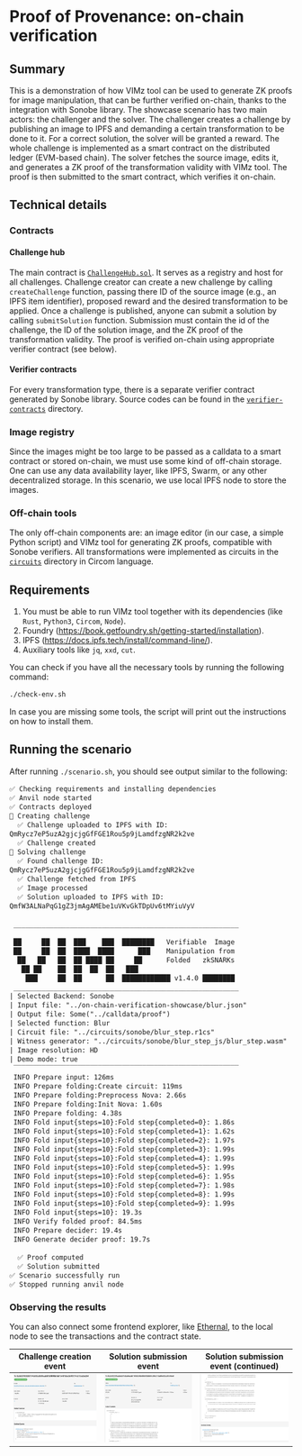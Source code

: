 # Proof of Provenance: on-chain verification

## Summary

This is a demonstration of how VIMz tool can be used to generate ZK proofs for image manipulation, that can be further verified on-chain, thanks to the integration with Sonobe library.
The showcase scenario has two main actors: the challenger and the solver.
The challenger creates a challenge by publishing an image to IPFS and demanding a certain transformation to be done to it.
For a correct solution, the solver will be granted a reward.
The whole challenge is implemented as a smart contract on the distributed ledger (EVM-based chain).
The solver fetches the source image, edits it, and generates a ZK proof of the transformation validity with VIMz tool.
The proof is then submitted to the smart contract, which verifies it on-chain.

## Technical details

### Contracts

#### Challenge hub

The main contract is [`ChallengeHub.sol`](ChallengeHub.sol).
It serves as a registry and host for all challenges.
Challenge creator can create a new challenge by calling `createChallenge` function, passing there ID of the source image (e.g., an IPFS item identifier), proposed reward and the desired transformation to be applied.
Once a challenge is published, anyone can submit a solution by calling `submitSolution` function.
Submission must contain the id of the challenge, the ID of the solution image, and the ZK proof of the transformation validity.
The proof is verified on-chain using appropriate verifier contract (see below).

#### Verifier contracts

For every transformation type, there is a separate verifier contract generated by Sonobe library.
Source codes can be found in the [`verifier-contracts`](verifier-contracts/) directory.

### Image registry

Since the images might be too large to be passed as a calldata to a smart contract or stored on-chain, we must use some kind of off-chain storage.
One can use any data availability layer, like IPFS, Swarm, or any other decentralized storage.
In this scenario, we use local IPFS node to store the images.

### Off-chain tools

The only off-chain components are: an image editor (in our case, a simple Python script) and VIMz tool for generating ZK proofs, compatible with Sonobe verifiers.
All transformations were implemented as circuits in the [`circuits`](../circuits/sonobe) directory in Circom language.

## Requirements

1. You must be able to run VIMz tool together with its dependencies (like `Rust`, `Python3`, `Circom`, `Node`).
2. Foundry (https://book.getfoundry.sh/getting-started/installation).
3. IPFS (https://docs.ipfs.tech/install/command-line/).
4. Auxiliary tools like `jq`, `xxd`, `cut`.

You can check if you have all the necessary tools by running the following command:

```bash
./check-env.sh
```

In case you are missing some tools, the script will print out the instructions on how to install them.


## Running the scenario

After running `./scenario.sh`, you should see output similar to the following:

```
✅ Checking requirements and installing dependencies
✅ Anvil node started
✅ Contracts deployed
🚀 Creating challenge
  ✅ Challenge uploaded to IPFS with ID: QmRycz7eP5uzA2gjcjgGfFGE1Rou5p9jLamdfzgNR2k2ve
  ✅ Challenge created
🚀 Solving challenge
  ✅ Found challenge ID: QmRycz7eP5uzA2gjcjgGfFGE1Rou5p9jLamdfzgNR2k2ve
  ✅ Challenge fetched from IPFS
  ✅ Image processed
  ✅ Solution uploaded to IPFS with ID: QmfW3ALNaPqG1gZ3jmAgAMEbe1uVKvGkTDpUv6tMYiuVyV

 ________________________________________________________
                                                         
 ██     ██  ██  ███    ███  ████████   Verifiable  Image
 ██     ██  ██  ████  ████      ███    Manipulation from
  ██   ██   ██  ██ ████ ██     ██      Folded   zkSNARKs
   ██ ██    ██  ██  ██  ██   ███                         
    ███     ██  ██      ██  ████████████ v1.4.0 ████████
 ________________________________________________________
| Selected Backend: Sonobe
| Input file: "../on-chain-verification-showcase/blur.json"
| Output file: Some("../calldata/proof")
| Selected function: Blur
| Circuit file: "../circuits/sonobe/blur_step.r1cs"
| Witness generator: "../circuits/sonobe/blur_step_js/blur_step.wasm"
| Image resolution: HD
| Demo mode: true
 ‾‾‾‾‾‾‾‾‾‾‾‾‾‾‾‾‾‾‾‾‾‾‾‾‾‾‾‾‾‾‾‾‾‾‾‾‾‾‾‾‾‾‾‾‾‾‾‾‾‾‾‾‾‾‾‾
 INFO Prepare input: 126ms
 INFO Prepare folding:Create circuit: 119ms
 INFO Prepare folding:Preprocess Nova: 2.66s
 INFO Prepare folding:Init Nova: 1.60s
 INFO Prepare folding: 4.38s
 INFO Fold input{steps=10}:Fold step{completed=0}: 1.86s
 INFO Fold input{steps=10}:Fold step{completed=1}: 1.62s
 INFO Fold input{steps=10}:Fold step{completed=2}: 1.97s
 INFO Fold input{steps=10}:Fold step{completed=3}: 1.99s
 INFO Fold input{steps=10}:Fold step{completed=4}: 1.99s
 INFO Fold input{steps=10}:Fold step{completed=5}: 1.99s
 INFO Fold input{steps=10}:Fold step{completed=6}: 1.95s
 INFO Fold input{steps=10}:Fold step{completed=7}: 1.98s
 INFO Fold input{steps=10}:Fold step{completed=8}: 1.99s
 INFO Fold input{steps=10}:Fold step{completed=9}: 1.99s
 INFO Fold input{steps=10}: 19.3s
 INFO Verify folded proof: 84.5ms
 INFO Prepare decider: 19.4s
 INFO Generate decider proof: 19.7s

  ✅ Proof computed
  ✅ Solution submitted
✅ Scenario successfully run
✅ Stopped running anvil node

```

### Observing the results

You can also connect some frontend explorer, like [Ethernal](https://tryethernal.com/), to the local node to see the transactions and the contract state.

Challenge creation event |  Solution submission event | Solution submission event (continued)
:-------------------------:|:-------------------------:|:-------------------------:
![create-challenge-event.png](screenshots/create-challenge-event.png)  |  ![submit-solution-1.png](screenshots/submit-solution-1.png) |![submit-solution-2.png](screenshots/submit-solution-2.png)
